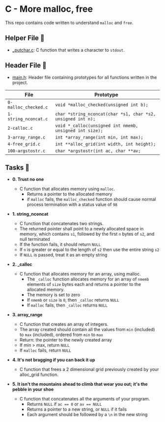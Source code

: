 # C - More malloc, free

This repo contains code written to understand `malloc` and `free`.

## Helper File :raised_hands:

* [_putchar.c](./_putchar.c): C function that writes a character to `stdout`.

## Header File :file_folder:

* [main.h](./main.h): Header file containing prototypes for all
functions written in the project.

| File                     | Prototype                                                  |
| ------------------------ | --------------------------------                           |
| `0-malloc_checked.c`     | `void *malloc_checked(unsigned int b);`                    |
| `1-string_nconcat.c`     | `char *string_nconcat(char *s1, char *s2, unsigned int n);`|
| `2-calloc.c`             | `void *_calloc(unsigned int nmemb, unsigned int size);`    |
| `3-array_range.c`        | `int *array_range(int min, int max);`                      |
| `4-free_grid.c`          | `int **alloc_grid(int width, int height);`                 |
| `100-argstostr.c`        | `char *argstostr(int ac, char **av;`                       |

## Tasks :page_with_curl:

* **0. Trust no one**
  * C function that allocates memory using `malloc`.
     * Returns a pointer to the allocated memory
     * if `malloc` fails, the `malloc_checked` function should cause normal process termination with a status value of `98`

* **1. string_nconcat**
  * C function that concatenates two strings.
  * The returned pointer shall point to a newly allocated space in memory, which contains `s1`, followed by the first `n` bytes of `s2`, and null terminated
  * If the function fails, it should return `NULL`
  * If `n` is greater or equal to the length of `s2` then use the entire string `s2`
  * If `NULL` is passed, treat it as an empty string

* **2. _calloc**
  * C function that allocates memory for an array, using malloc.
    * The `_calloc` function allocates memory for an array of `nmemb` elements of `size` bytes each and returns a pointer to the allocated memory.
    * The memory is set to zero
    * If `nmemb` or `size` is `0`, then `_calloc` returns `NULL`
    * If `malloc` fails, then `_calloc` returns `NULL`
 
* **3. array_range**
  * C function that creates an array of integers.
  * The array created should contain all the values from `min` (included) to `max` (included), ordered from `min` to `max`
  * Return: the pointer to the newly created array
  * If min > max, return `NULL`
  * If `malloc` fails, return `NULL`

* **4. It's not bragging if you can back it up**
  * C function that frees a 2 dimensional grid previously created by your alloc_grid function.

* **5. It isn't the mountains ahead to climb that wear you out; it's the pebble in your shoe**
  * C function that concatenates all the arguments of your program.
    * Returns `NULL` if `ac == 0` or `av == NULL`
    * Returns a pointer to a new string, or `NULL` if it fails
    * Each argument should be followed by a `\n` in the new string

